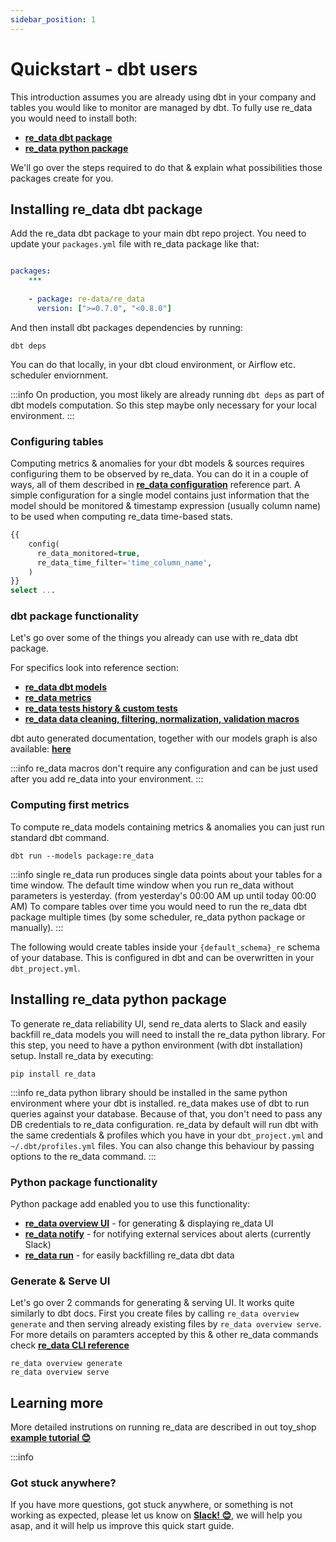 ```yaml
---
sidebar_position: 1
---
```


# Quickstart - dbt users

This introduction assumes you are already using dbt in your company and tables you would like to monitor are managed by dbt.
To fully use re_data you would need to install both:
  -  **[re_data dbt package](#installing-re_data-dbt-package)**
  -  **[re_data python package](#installing-re_data-python-package)**

We'll go over the steps required to do that & explain what possibilities those packages create for you.

## Installing re_data dbt package

Add the re_data dbt package to your main dbt repo project.
You need to update your `packages.yml` file with re_data package like that:

```yml title="packages.yml"

packages:
    ***
    
    - package: re-data/re_data
      version: [">=0.7.0", "<0.8.0"]

```

And then install dbt packages dependencies by running:

```
dbt deps
```

You can do that locally, in your dbt cloud environment, or Airflow etc. scheduler enviornment.

:::info
On production, you most likely are already running `dbt deps` as part of dbt models computation. So this step maybe only necessary for your local environment.
:::

### Configuring tables

Computing metrics & anomalies for your dbt models & sources requires configuring them to be observed by re_data. You can do it in a couple of ways, all of them described in **[re_data configuration](/docs/reference/config)** reference part. A simple configuration for a single model contains just information that the model should be monitored & timestamp expression (usually column name) to be used when computing re_data time-based stats.

```sql title="<model_name>.sql"
{{
    config(
      re_data_monitored=true,
      re_data_time_filter='time_column_name',
    )
}}
select ...
```

### dbt package functionality

Let's go over some of the things you already can use with re_data dbt package.

For specifics look into reference section:
 - **[re_data dbt models](/docs/reference/models)**
 - **[re_data metrics](/docs/reference/metrics/overview_metric)**
 - **[re_data tests history & custom tests](/docs/reference/tests/history)**
 - **[re_data data cleaning, filtering, normalization, validation macros](/docs/reference/macros/data_cleaning)**

dbt auto generated documentation, together with our models graph is also available: **[here](https://re-data.github.io/dbt-re-data/#!/model/model.re_data.re_data_monitored)**

:::info
re_data macros don't require any configuration and can be just used after you add re_data into your environment.
:::

### Computing first metrics

To compute re_data models containing metrics & anomalies you can just run standard dbt command.

```
dbt run --models package:re_data
```
:::info
single re_data run produces single data points about your tables for a time window. The default time window when you run re_data without parameters is yesterday. (from yesterday's 00:00 AM up until today 00:00 AM) To compare tables over time you would need to run the re_data dbt package multiple times (by some scheduler, re_data python package or manually).
:::

The following would create tables inside your `{default_schema}_re` schema of your database. This is configured in dbt and can be overwritten in your `dbt_project.yml`.

## Installing re_data python package

To generate re_data reliability UI, send re_data alerts to Slack and easily backfill re_data models you will need to install the re_data python library. For this step, you need to have a python environment (with dbt installation) setup. Install re_data by executing:

```
pip install re_data
```

:::info
re_data python library should be installed in the same python environment where your dbt is installed. re_data makes use of dbt to run queries against your database. Because of that, you don't need to pass any DB credentials to re_data configuration. re_data by default will run dbt with the same credentials & profiles which you have in your `dbt_project.yml` and `~/.dbt/profiles.yml` files. You can also change this behaviour by passing options to the re_data command.
:::

### Python package functionality

Python package add enabled you to use this functionality:
 - **[re_data overview UI](/docs/reference/cli/overview)** - for generating & displaying re_data UI
 - **[re_data notify](/docs/reference/cli/notify)** - for notifying external services about alerts (currently Slack)
 - **[re_data run](/docs/reference/cli/run)** - for easily backfilling re_data dbt data

### Generate & Serve UI

Let's go over 2 commands for generating & serving UI. It works quite similarly to dbt docs. First you create files by calling `re_data overview generate` and then serving already existing files by `re_data overview serve`. For more details on paramters accepted by this & other re_data commands check **[re_data CLI reference](/docs/reference/cli/overview)**

```
re_data overview generate
re_data overview serve
```

## Learning more

More detailed instrutions on running re_data are described in out toy_shop **[example tutorial 😊](/docs/getting_started/toy_shop/toy_shop_data)** 

:::info
### Got stuck anywhere?
If you have more questions, got stuck anywhere, or something is not working as expected, please let us know on **[Slack! 😊](https://www.getre.io/slack)**, we will help you asap, and it will help us improve this quick start guide.